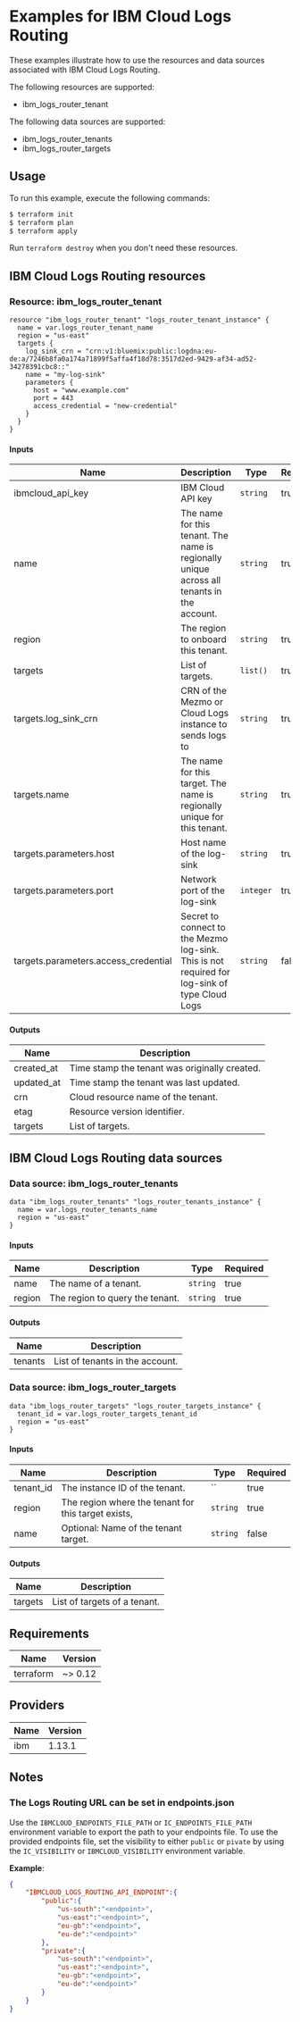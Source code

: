 # Examples for IBM Cloud Logs Routing

These examples illustrate how to use the resources and data sources associated with IBM Cloud Logs Routing.

The following resources are supported:
* ibm_logs_router_tenant

The following data sources are supported:
* ibm_logs_router_tenants
* ibm_logs_router_targets

## Usage

To run this example, execute the following commands:

```bash
$ terraform init
$ terraform plan
$ terraform apply
```

Run `terraform destroy` when you don't need these resources.

## IBM Cloud Logs Routing resources

### Resource: ibm_logs_router_tenant

```hcl
resource "ibm_logs_router_tenant" "logs_router_tenant_instance" {
  name = var.logs_router_tenant_name
  region = "us-east"
  targets {
    log_sink_crn = "crn:v1:bluemix:public:logdna:eu-de:a/7246b8fa0a174a71899f5affa4f18d78:3517d2ed-9429-af34-ad52-34278391cbc8::"
    name = "my-log-sink"
    parameters {
      host = "www.example.com"
      port = 443
      access_credential = "new-credential"
    }
  }
}
```

#### Inputs

| Name | Description | Type | Required |
|------|-------------|------|---------|
| ibmcloud\_api\_key | IBM Cloud API key | `string` | true |
| name | The name for this tenant. The name is regionally unique across all tenants in the account. | `string` | true |
| region | The region to onboard this tenant. | `string` | true |
| targets | List of targets. | `list()` | true |
| targets.log_sink_crn | CRN of the Mezmo or Cloud Logs instance to sends logs to | `string` | true |
| targets.name | The name for this target. The name is regionally unique for this tenant. | `string` | true |
| targets.parameters.host | Host name of the log-sink | `string` | true |
| targets.parameters.port | Network port of the log-sink | `integer` | true |
| targets.parameters.access_credential | Secret to connect to the Mezmo log-sink. This is not required for log-sink of type Cloud Logs | `string` | false |

#### Outputs

| Name | Description |
|------|-------------|
| created_at | Time stamp the tenant was originally created. |
| updated_at | Time stamp the tenant was last updated. |
| crn | Cloud resource name of the tenant. |
| etag | Resource version identifier. |
| targets | List of targets. |

## IBM Cloud Logs Routing data sources

### Data source: ibm_logs_router_tenants

```hcl
data "ibm_logs_router_tenants" "logs_router_tenants_instance" {
  name = var.logs_router_tenants_name
  region = "us-east"
}
```

#### Inputs

| Name | Description | Type | Required |
|------|-------------|------|---------|
| name | The name of a tenant. | `string` | true |
| region | The region to query the tenant. | `string` | true |

#### Outputs

| Name | Description |
|------|-------------|
| tenants | List of tenants in the account. |

### Data source: ibm_logs_router_targets

```hcl
data "ibm_logs_router_targets" "logs_router_targets_instance" {
  tenant_id = var.logs_router_targets_tenant_id
  region = "us-east"
}
```

#### Inputs

| Name | Description | Type | Required |
|------|-------------|------|---------|
| tenant_id | The instance ID of the tenant. | `` | true |
| region | The region where the tenant for this target exists, | `string` | true |
| name | Optional: Name of the tenant target. | `string` | false |

#### Outputs

| Name | Description |
|------|-------------|
| targets | List of targets of a tenant. |

## Requirements

| Name | Version |
|------|---------|
| terraform | ~> 0.12 |

## Providers

| Name | Version |
|------|---------|
| ibm | 1.13.1 |

## Notes

### The Logs Routing URL can be set in endpoints.json

Use the `IBMCLOUD_ENDPOINTS_FILE_PATH` or `IC_ENDPOINTS_FILE_PATH` environment variable to export the path to your endpoints file.
To use the provided endpoints file, set the visibility to either `public` or `pivate` by using the `IC_VISIBILITY` or `IBMCLOUD_VISIBILITY` environment variable.

**Example**:

```json
{
    "IBMCLOUD_LOGS_ROUTING_API_ENDPOINT":{
        "public":{
            "us-south":"<endpoint>",
            "us-east":"<endpoint>",
            "eu-gb":"<endpoint>",
            "eu-de":"<endpoint>"
        },
        "private":{
            "us-south":"<endpoint>",
            "us-east":"<endpoint>",
            "eu-gb":"<endpoint>",
            "eu-de":"<endpoint>"
        }
    }
}
```
